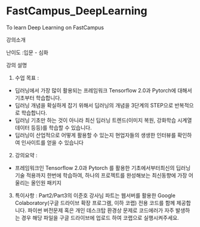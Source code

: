 # FastCampus_DeepLearning
To learn Deep Learning on FastCampus

강의소개

난이도 :입문 - 심화

강의 설명
 
1. 수업 목표 :
- 딥러닝에서 가장 많이 활용되는 프레임워크 Tensorflow 2.0과 Pytorch에 대해서 기초부터 학습합니다.
- 딥러닝 개념을 확실하게 잡기 위해서 딥러닝의 개념을 3단계의 STEP으로 반복적으로 학습합니다.
- 딥러닝 기초만 하는 것이 아니라 최신 딥러닝 트렌드(이미지 복원, 강화학습 시계열 데이터 등등)를 학습할 수 있습니다.
- 딥러닝이 산업적으로 어떻게 활용할 수 있는지 현업자들의 생생한 인터뷰를 확인하여 인사이트를 얻을 수 있습니다

2. 강의요약 :
- 프레임워크인 Tensorflow 2.0과 Pytorch 를 활용한 기초에서부터최신의 딥러닝 기술 적용까지 한번에 학습하여, 하나의 프로젝트를 완성해보는 최신동향에 가장 어울리는 올인원 패키지

3. 특이사항 :
Part2/Part3의 이준호 강사님 파트는 웹서버를 활용한 Google Colaboratory(구글 드라이브 확장 프로그램, 이하 코랩) 전용 코드를 함께 제공합니다. 파이썬 버전문제 혹은 개인 데스크탑 환경상 문제로 코드에러가 자주 발생하는 경우 해당 파일을 구글 드라이브에 업로드 하여 코랩으로 실행시켜주세요.
